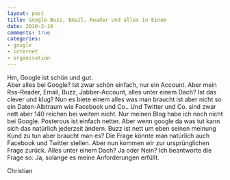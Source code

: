 ```yaml
--- 
layout: post
title: Google Buzz, Email, Reader und alles in Einem
date: 2010-2-10
comments: true
categories: 
- google
- internet
- organisation
---
```

<p><span class="z19Dle zG9tqc"><span class="zo"><span class="HgYomf"><span class="QGJaM Ig" style="display:block;">Hm, Google ist sch&ouml;n und gut.<br />Aber alles bei Google? Ist zwar sch&ouml;n einfach, nur ein Account. Aber mein Rss-Reader, Email, Buzz, Jabber-Account, alles unter einem Dach? Ist das clever und klug? Nun es biete einem alles was man braucht ist aber nicht so ein Daten-Albtraum wie Facebook und Co.. Und Twitter und Co. sind zwar nett aber 140 reichen bei weitem nicht. Nur meinen Blog habe ich noch nicht bei Google. Posterous ist einfach netter. Aber wenn google da was tut kann sich das nat&uuml;rlich jederzeit &auml;ndern. Buzz ist nett um eben seinen meinung Kund zu tun aber braucht man es? Die Frage k&ouml;nnte man nat&uuml;rlich auch Facebook und Twitter stellen. Aber nun kommen wir zur urspr&uuml;nglichen Frage zur&uuml;ck. Alles unter einem Dach? Ja oder Nein? Ich beantworte die Frage so: Ja, solange es meine Anforderungen erf&uuml;llt.<p />Christian<br /></span></span></span></span></p>
